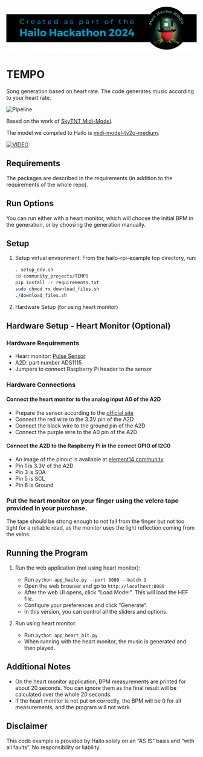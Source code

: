 ![](../../resources/Hackathon-banner-2024.png)

# TEMPO

Song generation based on heart rate. The code generates music according to your heart rate.

![Pipeline](https://i.imgur.com/VhYneIl.png)

Based on the work of [SkyTNT Midi-Model](https://github.com/SkyTNT/midi-model).

The model we compiled to Hailo is [midi-model-tv2o-medium](https://huggingface.co/skytnt/midi-model-tv2o-medium).

[![VIDEO](https://img.youtube.com/vi/nQr9nL7bH3k/0.jpg)](https://youtu.be/nQr9nL7bH3k)
## Requirements

The packages are described in the requirements (in addition to the requirements of the whole repo).

## Run Options

You can run either with a heart monitor, which will choose the initial BPM in the generation, or by choosing the generation manually.

## Setup

1. Setup virtual environment:
   From the hailo-rpi-example top directory, run:
    ```bash
    . setup_env.sh
    cd community_projects/TEMPO
    pip install -r requirements.txt
    sudo chmod +x download_files.sh
    ./download_files.sh
    ```
2. Hardware Setup (for using heart monitor)

## Hardware Setup - Heart Monitor (Optional)
### Hardware Requirements
- Heart monitor: [Pulse Sensor](https://pulsesensor.com/)
- A2D: part number ADS1115
- Jumpers to connect Raspberry Pi header to the sensor

### Hardware Connections
#### Connect the heart monitor to the analog input A0 of the A2D
- Prepare the sensor according to the [official site](https://cdn.shopify.com/s/files/1/0100/6632/files/PulseSensor_Datasheet_2024-Nov.pdf?v=1732032216)
- Connect the red wire to the 3.3V pin of the A2D
- Connect the black wire to the ground pin of the A2D
- Connect the purple wire to the A0 pin of the A2D

#### Connect the A2D to the Raspberry Pi in the correct GPIO of I2C0
- An image of the pinout is available at [element14 community](https://community.element14.com/products/raspberry-pi/m/files/148385)
- Pin 1 is 3.3V of the A2D
- Pin 3 is SDA
- Pin 5 is SCL
- Pin 6 is Ground

### Put the heart monitor on your finger using the velcro tape provided in your purchase.
The tape should be strong enough to not fall from the finger but not too tight for a reliable read, as the monitor uses the light reflection coming from the veins.

## Running the Program

1. Run the web application (not using heart monitor):
    - Run `python app_hailo.py --port 8080 --batch 1`
    - Open the web browser and go to `http://localhost:8080`
    - After the web UI opens, click "Load Model". This will load the HEF file.
    - Configure your preferences and click "Generate".
    - In this version, you can control all the sliders and options.

2. Run using heart monitor:
    - Run `python app_heart_bit.py`
    - When running with the heart monitor, the music is generated and then played.

## Additional Notes

- On the heart monitor application, BPM measurements are printed for about 20 seconds. You can ignore them as the final result will be calculated over the whole 20 seconds.
- If the heart monitor is not put on correctly, the BPM will be 0 for all measurements, and the program will not work.

## Disclaimer

This code example is provided by Hailo solely on an “AS IS” basis and “with all faults”. No responsibility or liability.
